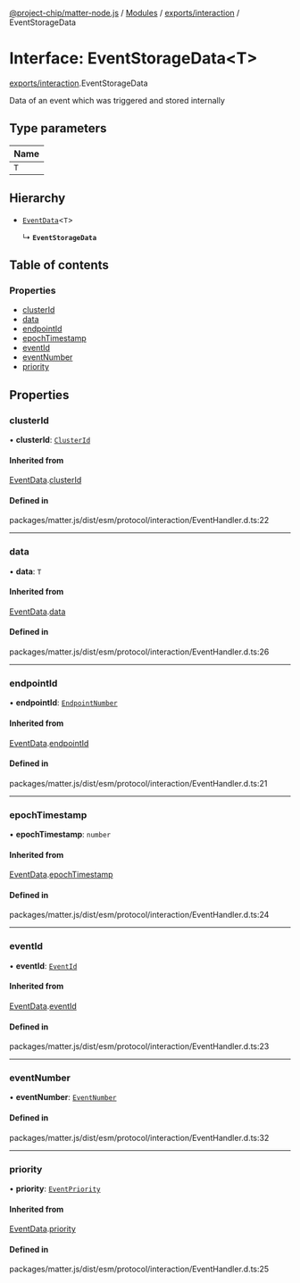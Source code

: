 [@project-chip/matter-node.js](../README.md) / [Modules](../modules.md) / [exports/interaction](../modules/exports_interaction.md) / EventStorageData

# Interface: EventStorageData\<T\>

[exports/interaction](../modules/exports_interaction.md).EventStorageData

Data of an event which was triggered and stored internally

## Type parameters

| Name |
| :------ |
| `T` |

## Hierarchy

- [`EventData`](exports_interaction.EventData.md)\<`T`\>

  ↳ **`EventStorageData`**

## Table of contents

### Properties

- [clusterId](exports_interaction.EventStorageData.md#clusterid)
- [data](exports_interaction.EventStorageData.md#data)
- [endpointId](exports_interaction.EventStorageData.md#endpointid)
- [epochTimestamp](exports_interaction.EventStorageData.md#epochtimestamp)
- [eventId](exports_interaction.EventStorageData.md#eventid)
- [eventNumber](exports_interaction.EventStorageData.md#eventnumber)
- [priority](exports_interaction.EventStorageData.md#priority)

## Properties

### clusterId

• **clusterId**: [`ClusterId`](../modules/exports_datatype.md#clusterid)

#### Inherited from

[EventData](exports_interaction.EventData.md).[clusterId](exports_interaction.EventData.md#clusterid)

#### Defined in

packages/matter.js/dist/esm/protocol/interaction/EventHandler.d.ts:22

___

### data

• **data**: `T`

#### Inherited from

[EventData](exports_interaction.EventData.md).[data](exports_interaction.EventData.md#data)

#### Defined in

packages/matter.js/dist/esm/protocol/interaction/EventHandler.d.ts:26

___

### endpointId

• **endpointId**: [`EndpointNumber`](../modules/exports_datatype.md#endpointnumber)

#### Inherited from

[EventData](exports_interaction.EventData.md).[endpointId](exports_interaction.EventData.md#endpointid)

#### Defined in

packages/matter.js/dist/esm/protocol/interaction/EventHandler.d.ts:21

___

### epochTimestamp

• **epochTimestamp**: `number`

#### Inherited from

[EventData](exports_interaction.EventData.md).[epochTimestamp](exports_interaction.EventData.md#epochtimestamp)

#### Defined in

packages/matter.js/dist/esm/protocol/interaction/EventHandler.d.ts:24

___

### eventId

• **eventId**: [`EventId`](../modules/exports_datatype.md#eventid)

#### Inherited from

[EventData](exports_interaction.EventData.md).[eventId](exports_interaction.EventData.md#eventid)

#### Defined in

packages/matter.js/dist/esm/protocol/interaction/EventHandler.d.ts:23

___

### eventNumber

• **eventNumber**: [`EventNumber`](../modules/exports_datatype.md#eventnumber)

#### Defined in

packages/matter.js/dist/esm/protocol/interaction/EventHandler.d.ts:32

___

### priority

• **priority**: [`EventPriority`](../enums/exports_cluster.EventPriority.md)

#### Inherited from

[EventData](exports_interaction.EventData.md).[priority](exports_interaction.EventData.md#priority)

#### Defined in

packages/matter.js/dist/esm/protocol/interaction/EventHandler.d.ts:25
